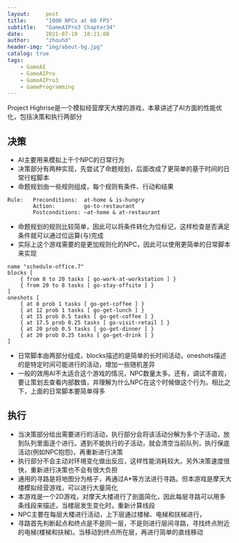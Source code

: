 ```yaml
---
layout:     post
title:      "1000 NPCs at 60 FPS"
subtitle:   "GameAIPro3 Chapter34"
date:       2021-07-19  10:21:00
author:     "zhouhd"
header-img: "img/about-bg.jpg"
catalog: true
tags:
    - GameAI
    - GameAIPro
    - GameAIPro3
    - GameProgramming
---
```


Project Highrise是一个模拟经营摩天大楼的游戏，本章讲述了AI方面的性能优化，包括决策和执行两部分

## 决策
- AI主要用来模拟上千个NPC的日常行为
- 决策部分有两种实现，先尝试了命题规划，后面改成了更简单的基于时间的日常行程脚本
- 命题规划由一些规则组成，每个规则有条件、行动和结果
```
Rule:   Preconditions:  at-home & is-hungry
        Action:         go-to-restaurant
        Postconditions: ~at-home & at-restaurant
```
- 命题规划的规则比较简单，因此可以将条件转化为位标记，这样检查是否满足条件就可以通过位运算(与)完成
- 实际上这个游戏需要的是更加规则化的NPC，因此可以使用更简单的日常脚本来实现
```
name "schedule-office.7"
blocks [
    { from 8 to 20 tasks [ go-work-at-workstation ] }
    { from 20 to 8 tasks [ go-stay-offsite ] }
]
oneshots [
    { at 8 prob 1 tasks [ go-get-coffee ] }
    { at 12 prob 1 tasks [ go-get-lunch ] }
    { at 15 prob 0.5 tasks [ go-get-coffee ] }
    { at 17.5 prob 0.25 tasks [ go-visit-retail ] }
    { at 20 prob 0.5 tasks [ go-get-dinner ] }
    { at 20 prob 0.25 tasks [ go-get-drink ] }
]
```
- 日常脚本由两部分组成，blocks描述的是简单的长时间活动，oneshots描述的是特定时间可能进行的活动，增加一些随机差异
- 一般的效用AI不太适合这个游戏的情况，NPC数量太多。还有，调试不直观，要让策划去查看内部数值，并理解为什么NPC在这个时候做这个行为。相比之下，上面的日常脚本要简单得多

## 执行
- 当决策部分给出需要进行的活动，执行部分会将该活动分解为多个子活动，放到队列里面逐个进行。遇到不能执行的子活动，就会清空当前队列，执行保底活动(例如NPC抱怨)，再重新进行决策
- 执行部分不会主动对环境变化做出反应，这样性能消耗较大。另外决策速度很快，重新进行决策也不会有很大负担
- 通用的寻路是将地图分为格子，再通过A*等方法进行寻路。但本游戏是摩天大楼模拟经营游戏，可以进行大量简化
- 本游戏是一个2D游戏，对摩天大楼进行了剖面简化，因此每层寻路可以用多条线段来描述，当楼层发生变化时，重新计算线段
- NPC主要在每层大楼进行活动，上下层通过楼梯、电梯和扶梯进行，
- 寻路首先判断起点和终点是不是同一层，不是则进行层间寻路，寻找终点附近的电梯(楼梯和扶梯)。当移动到终点所在层，再进行简单的直线移动
